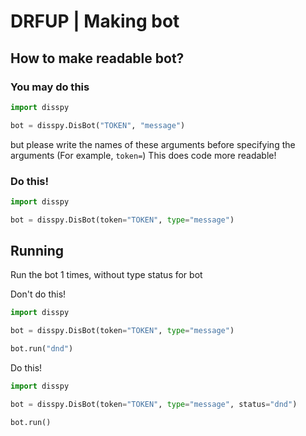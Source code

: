 # DRFUP | Making bot

## How to make readable bot?

### You may do this
```python
import disspy

bot = disspy.DisBot("TOKEN", "message")
```
but please write the names of these arguments before specifying the arguments (For example, `token=`)
This does code more readable!

### Do this!
```python
import disspy

bot = disspy.DisBot(token="TOKEN", type="message")
```

## Running
Run the bot 1 times, without type status for bot

Don't do this!
```python
import disspy

bot = disspy.DisBot(token="TOKEN", type="message")

bot.run("dnd")
```
Do this!

```python
import disspy

bot = disspy.DisBot(token="TOKEN", type="message", status="dnd")

bot.run()
```

